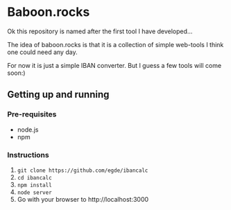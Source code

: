 # Baboon.rocks

Ok this repository is named after the first tool I have developed...

The idea of baboon.rocks is that it is a collection of simple web-tools I think one could need any day.

For now it is just a simple IBAN converter. But I guess a few tools will come soon:)

## Getting up and running
### Pre-requisites
* node.js
* npm

### Instructions
1. `git clone https://github.com/egde/ibancalc`
2. `cd ibancalc`
3. `npm install`
4. `node server`
5. Go with your browser to http://localhost:3000
